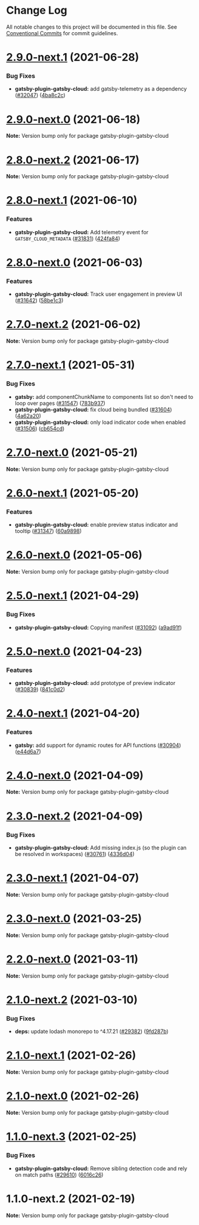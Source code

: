 # Change Log

All notable changes to this project will be documented in this file.
See [Conventional Commits](https://conventionalcommits.org) for commit guidelines.

# [2.9.0-next.1](https://github.com/gatsbyjs/gatsby/compare/gatsby-plugin-gatsby-cloud@2.9.0-next.0...gatsby-plugin-gatsby-cloud@2.9.0-next.1) (2021-06-28)

### Bug Fixes

- **gatsby-plugin-gatsby-cloud:** add gatsby-telemetry as a dependency ([#32047](https://github.com/gatsbyjs/gatsby/issues/32047)) ([4ba8c2c](https://github.com/gatsbyjs/gatsby/commit/4ba8c2cae3eb9ece767e65c549d033ecb78b2d7e))

# [2.9.0-next.0](https://github.com/gatsbyjs/gatsby/compare/gatsby-plugin-gatsby-cloud@2.8.0-next.2...gatsby-plugin-gatsby-cloud@2.9.0-next.0) (2021-06-18)

**Note:** Version bump only for package gatsby-plugin-gatsby-cloud

# [2.8.0-next.2](https://github.com/gatsbyjs/gatsby/compare/gatsby-plugin-gatsby-cloud@2.8.0-next.1...gatsby-plugin-gatsby-cloud@2.8.0-next.2) (2021-06-17)

**Note:** Version bump only for package gatsby-plugin-gatsby-cloud

# [2.8.0-next.1](https://github.com/gatsbyjs/gatsby/compare/gatsby-plugin-gatsby-cloud@2.8.0-next.0...gatsby-plugin-gatsby-cloud@2.8.0-next.1) (2021-06-10)

### Features

- **gatsby-plugin-gatsby-cloud:** Add telemetry event for `GATSBY_CLOUD_METADATA` ([#31831](https://github.com/gatsbyjs/gatsby/issues/31831)) ([424fa84](https://github.com/gatsbyjs/gatsby/commit/424fa844f4c391f9b3242e0ab3c929d5d1d7749f))

# [2.8.0-next.0](https://github.com/gatsbyjs/gatsby/compare/gatsby-plugin-gatsby-cloud@2.7.0-next.2...gatsby-plugin-gatsby-cloud@2.8.0-next.0) (2021-06-03)

### Features

- **gatsby-plugin-gatsby-cloud:** Track user engagement in preview UI ([#31642](https://github.com/gatsbyjs/gatsby/issues/31642)) ([58be1c3](https://github.com/gatsbyjs/gatsby/commit/58be1c3762fa3cf14c275d7952c52fb0ded6cbc4))

# [2.7.0-next.2](https://github.com/gatsbyjs/gatsby/compare/gatsby-plugin-gatsby-cloud@2.7.0-next.1...gatsby-plugin-gatsby-cloud@2.7.0-next.2) (2021-06-02)

**Note:** Version bump only for package gatsby-plugin-gatsby-cloud

# [2.7.0-next.1](https://github.com/gatsbyjs/gatsby/compare/gatsby-plugin-gatsby-cloud@2.7.0-next.0...gatsby-plugin-gatsby-cloud@2.7.0-next.1) (2021-05-31)

### Bug Fixes

- **gatsby:** add componentChunkName to components list so don't need to loop over pages ([#31547](https://github.com/gatsbyjs/gatsby/issues/31547)) ([783b937](https://github.com/gatsbyjs/gatsby/commit/783b937c8f70478796bce37808bf8bf967bb4252))
- **gatsby-plugin-gatsby-cloud:** fix cloud being bundled ([#31604](https://github.com/gatsbyjs/gatsby/issues/31604)) ([4a62a20](https://github.com/gatsbyjs/gatsby/commit/4a62a20450639fab915593f6d61bfc9fdddde1d1))
- **gatsby-plugin-gatsby-cloud:** only load indicator code when enabled ([#31506](https://github.com/gatsbyjs/gatsby/issues/31506)) ([cb654cd](https://github.com/gatsbyjs/gatsby/commit/cb654cd7dd3a42f5e557736d18b0f7530d4a710e))

# [2.7.0-next.0](https://github.com/gatsbyjs/gatsby/compare/gatsby-plugin-gatsby-cloud@2.6.0-next.1...gatsby-plugin-gatsby-cloud@2.7.0-next.0) (2021-05-21)

**Note:** Version bump only for package gatsby-plugin-gatsby-cloud

# [2.6.0-next.1](https://github.com/gatsbyjs/gatsby/compare/gatsby-plugin-gatsby-cloud@2.6.0-next.0...gatsby-plugin-gatsby-cloud@2.6.0-next.1) (2021-05-20)

### Features

- **gatsby-plugin-gatsby-cloud:** enable preview status indicator and tooltip ([#31347](https://github.com/gatsbyjs/gatsby/issues/31347)) ([60a9898](https://github.com/gatsbyjs/gatsby/commit/60a98981056e47abf596bd713c466f64ad3281b8))

# [2.6.0-next.0](https://github.com/gatsbyjs/gatsby/compare/gatsby-plugin-gatsby-cloud@2.5.0-next.1...gatsby-plugin-gatsby-cloud@2.6.0-next.0) (2021-05-06)

**Note:** Version bump only for package gatsby-plugin-gatsby-cloud

# [2.5.0-next.1](https://github.com/gatsbyjs/gatsby/compare/gatsby-plugin-gatsby-cloud@2.5.0-next.0...gatsby-plugin-gatsby-cloud@2.5.0-next.1) (2021-04-29)

### Bug Fixes

- **gatsby-plugin-gatsby-cloud:** Copying manifest ([#31092](https://github.com/gatsbyjs/gatsby/issues/31092)) ([a9ad91f](https://github.com/gatsbyjs/gatsby/commit/a9ad91f379d20992e1e92ca2a672f8748d05668f))

# [2.5.0-next.0](https://github.com/gatsbyjs/gatsby/compare/gatsby-plugin-gatsby-cloud@2.4.0-next.1...gatsby-plugin-gatsby-cloud@2.5.0-next.0) (2021-04-23)

### Features

- **gatsby-plugin-gatsby-cloud:** add prototype of preview indicator ([#30839](https://github.com/gatsbyjs/gatsby/issues/30839)) ([841c0d2](https://github.com/gatsbyjs/gatsby/commit/841c0d248fa59df7a045845d59987b093d43112f))

# [2.4.0-next.1](https://github.com/gatsbyjs/gatsby/compare/gatsby-plugin-gatsby-cloud@2.4.0-next.0...gatsby-plugin-gatsby-cloud@2.4.0-next.1) (2021-04-20)

### Features

- **gatsby:** add support for dynamic routes for API functions ([#30904](https://github.com/gatsbyjs/gatsby/issues/30904)) ([e44d6a7](https://github.com/gatsbyjs/gatsby/commit/e44d6a78f7f63e434a159536f07d1105067e997b))

# [2.4.0-next.0](https://github.com/gatsbyjs/gatsby/compare/gatsby-plugin-gatsby-cloud@2.3.0-next.2...gatsby-plugin-gatsby-cloud@2.4.0-next.0) (2021-04-09)

**Note:** Version bump only for package gatsby-plugin-gatsby-cloud

# [2.3.0-next.2](https://github.com/gatsbyjs/gatsby/compare/gatsby-plugin-gatsby-cloud@2.3.0-next.1...gatsby-plugin-gatsby-cloud@2.3.0-next.2) (2021-04-09)

### Bug Fixes

- **gatsby-plugin-gatsby-cloud:** Add missing index.js (so the plugin can be resolved in workspaces) ([#30761](https://github.com/gatsbyjs/gatsby/issues/30761)) ([4336d04](https://github.com/gatsbyjs/gatsby/commit/4336d04005745fe8de2defd8bba0b93380f04359))

# [2.3.0-next.1](https://github.com/gatsbyjs/gatsby/compare/gatsby-plugin-gatsby-cloud@2.3.0-next.0...gatsby-plugin-gatsby-cloud@2.3.0-next.1) (2021-04-07)

**Note:** Version bump only for package gatsby-plugin-gatsby-cloud

# [2.3.0-next.0](https://github.com/gatsbyjs/gatsby/compare/gatsby-plugin-gatsby-cloud@2.2.0-next.0...gatsby-plugin-gatsby-cloud@2.3.0-next.0) (2021-03-25)

**Note:** Version bump only for package gatsby-plugin-gatsby-cloud

# [2.2.0-next.0](https://github.com/gatsbyjs/gatsby/compare/gatsby-plugin-gatsby-cloud@2.1.0-next.2...gatsby-plugin-gatsby-cloud@2.2.0-next.0) (2021-03-11)

**Note:** Version bump only for package gatsby-plugin-gatsby-cloud

# [2.1.0-next.2](https://github.com/gatsbyjs/gatsby/compare/gatsby-plugin-gatsby-cloud@2.1.0-next.1...gatsby-plugin-gatsby-cloud@2.1.0-next.2) (2021-03-10)

### Bug Fixes

- **deps:** update lodash monorepo to ^4.17.21 ([#29382](https://github.com/gatsbyjs/gatsby/issues/29382)) ([9fd287b](https://github.com/gatsbyjs/gatsby/commit/9fd287ba89eacd55652d468b18f6e1526230e7c6))

# [2.1.0-next.1](https://github.com/gatsbyjs/gatsby/compare/gatsby-plugin-gatsby-cloud@2.1.0-next.0...gatsby-plugin-gatsby-cloud@2.1.0-next.1) (2021-02-26)

**Note:** Version bump only for package gatsby-plugin-gatsby-cloud

# [2.1.0-next.0](https://github.com/gatsbyjs/gatsby/compare/gatsby-plugin-gatsby-cloud@1.1.0-next.3...gatsby-plugin-gatsby-cloud@2.1.0-next.0) (2021-02-26)

**Note:** Version bump only for package gatsby-plugin-gatsby-cloud

# [1.1.0-next.3](https://github.com/gatsbyjs/gatsby/compare/gatsby-plugin-gatsby-cloud@1.1.0-next.2...gatsby-plugin-gatsby-cloud@1.1.0-next.3) (2021-02-25)

### Bug Fixes

- **gatsby-plugin-gatsby-cloud:** Remove sibling detection code and rely on match paths ([#29610](https://github.com/gatsbyjs/gatsby/issues/29610)) ([6016c26](https://github.com/gatsbyjs/gatsby/commit/6016c26a0202fa3413af553abaaeb7703f659afa))

# 1.1.0-next.2 (2021-02-19)

**Note:** Version bump only for package gatsby-plugin-gatsby-cloud
